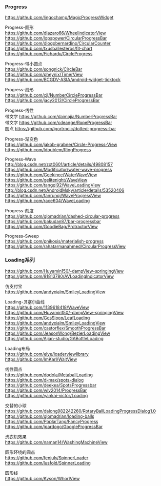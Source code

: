 ### Progress
https://github.com/lingochamp/MagicProgressWidget  

Progress-圆形  
https://github.com/dlazaro66/WheelIndicatorView  
https://github.com/lopspower/CircularProgressBar  
https://github.com/diogobernardino/CircularCounter  
https://github.com/txusballesteros/fit-chart  
https://github.com/Fichardu/CircleProgress  


Progress-带小圆点  
https://github.com/songnick/CircleBar  
https://github.com/pheynix/TimerView  
https://github.com/BCGDV-ASIA/android-widget-ticktock  

Progress-扇形  
https://github.com/cjl/NumberCircleProgressBar  
https://github.com/jacy2013/CircleProgressBar  

Progress-线性  
带文字   https://github.com/daimajia/NumberProgressBar  
带文字   https://github.com/cdeange/RopeProgressBar  
圆点   https://github.com/igortrncic/dotted-progress-bar  


Progress-渐变色  
https://github.com/jakob-grabner/Circle-Progress-View  
https://github.com/ldoublem/RingProgress  

Progress-Wave  
http://blog.csdn.net/zxt0601/article/details/49808157  
https://github.com/Modificator/water-wave-progress  
https://github.com/Geekince/WaterWaveView  
https://github.com/gelitenight/WaveView  
https://github.com/tangqi92/WaveLoadingView  
http://blog.csdn.net/AndroidMsky/article/details/53520406  
https://github.com/fanrunqi/WaveProgressView  
https://github.com/race604/WaveLoading  

Progress-刻度  
https://github.com/glomadrian/dashed-circular-progress  
https://github.com/bakudan87/bar-progressbar  
https://github.com/GoodieBag/ProtractorView  


Progress-Sweep  
https://github.com/pnikosis/materialish-progress  
https://github.com/rahatarmanahmed/CircularProgressView  
 
 ### Loading系列    
 
 https://github.com/Huyamin150/-dampView-springingView  
 https://github.com/81813780/AVLoadingIndicatorView  
 
 仿支付宝  
 https://github.com/andyxialm/SmileyLoadingView  
 
 Loading-贝塞尔曲线  
 https://github.com/1139618418/WaveView  
 https://github.com/Huyamin150/-dampView-springingView  
 https://github.com/GcsSloop/LeafLoading  
 https://github.com/andyxialm/SmileyLoadingView  
 https://github.com/castorflex/SmoothProgressBar  
 https://github.com/JeasonWong/BezierLoadingView  
 https://github.com/Ajian-studio/GABottleLoading  
 
 
 Loading布局  
 https://github.com/elye/loaderviewlibrary  
 https://github.com/ImKarl/WaitView  
 
 线性圆点  
 https://github.com/dodola/MetaballLoading  
 https://github.com/d-max/spots-dialog  
 https://github.com/deekea/SpotsProgressbar  
 https://github.com/wly2014/ProgressBar  
 https://github.com/yankai-victor/Loading  
 
 交替的小球   
 https://github.com/dalong982242260/RotaryBallLoadingProgressDialog1.0  
 https://github.com/glomadrian/loading-balls  
 https://github.com/PoplarTang/FancyProgress  
 https://github.com/jpardogo/GoogleProgressBar  
 
 洗衣机效果  
 https://github.com/naman14/WashingMachineView  
 
 圆形环绕的圆点  
 https://github.com/fenjuly/SpinnerLoader  
 https://github.com/lusfold/SpinnerLoading  
 
 圆形线  
 https://github.com/Kyson/WhorlView  

